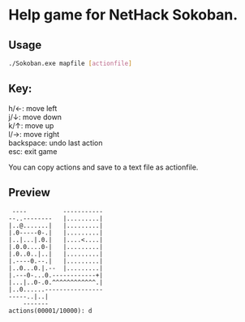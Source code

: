 # Help game for NetHack Sokoban.

## Usage

```bash
./Sokoban.exe mapfile [actionfile]
```

## Key:
h/←: move left  
j/↓: move down  
k/↑: move up  
l/→: move right  
backspace: undo last action  
esc: exit game  

You can copy actions and save to a text file as actionfile.

## Preview
``` plantext
 ----          -----------
--..--------   |.........|
|..@.......|   |.........|
|.0-----0-.|   |.........|
|..|...|.0.|   |....<....|
|.0.0....0-|   |.........|
|.0..0..|..|   |.........|
|.----0.--.|   |.........|
|..0...0.|.--  |.........|
|.---0-...0.------------+|
|...|..0-.0.^^^^^^^^^^^^.|
|..0......----------------
-----..|..|
    -------
actions(00001/10000): d
```
